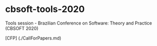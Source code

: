 # cbsoft-tools-2020
Tools session - Brazilian Conference on Software: Theory and Practice (CBSOFT 2020)

[CFP] (./CallForPapers.md)
